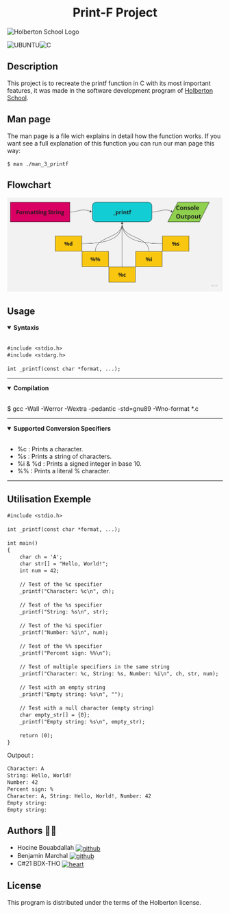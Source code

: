 <div align="center">
    <h1>Print-F Project</h1>
</div>

![Holberton School Logo](https://techcrunch.com/wp-content/uploads/2015/11/holberton-logo-horizontal.jpg?w=680)

![UBUNTU](https://img.shields.io/badge/Ubuntu-E95420?style=for-the-badge&logo=ubuntu&logoColor=white)![C](https://img.shields.io/badge/C-00599C?style=for-the-badge&logo=c&logoColor=white)
## Description

This project is to recreate the printf function in C with its most important features, it was made in the software development program of [Holberton School](https://www.holbertonschool.fr/).

## Man page

The man page is a file wich explains in detail how the function works. If you want see a full explanation of this function you can run our man page this way:
```
$ man ./man_3_printf
```


## Flowchart

![Flowchart](https://github.com/Groinkb/holbertonschool-printf/blob/features/assets/Flowchart%20Template.jpeg)

## Usage

<details open>
<summary> <strong> Syntaxis </strong> </summary>

<br>

```
#include <stdio.h>
#include <stdarg.h>

int _printf(const char *format, ...);
```

- - -

<details open>
<summary> <strong> Compilation </strong> </summary>

<br>


$ gcc -Wall -Werror -Wextra -pedantic -std=gnu89 -Wno-format *.c
 
 - - -
 
<details open>
<summary> <strong> Supported Conversion Specifiers </strong> </summary>

<br>

* %c : Prints a character.
* %s : Prints a string of characters.
* %i & %d : Prints a signed integer in base 10.
* %% : Prints a literal % character.

</details>

- - -

## Utilisation Exemple

```
#include <stdio.h>

int _printf(const char *format, ...);

int main() 
{
    char ch = 'A';
    char str[] = "Hello, World!";
    int num = 42;

    // Test of the %c specifier
    _printf("Character: %c\n", ch);

    // Test of the %s specifier
    _printf("String: %s\n", str);

    // Test of the %i specifier
    _printf("Number: %i\n", num);

    // Test of the %% specifier
    _printf("Percent sign: %%\n");

    // Test of multiple specifiers in the same string
    _printf("Character: %c, String: %s, Number: %i\n", ch, str, num);

    // Test with an empty string
    _printf("Empty string: %s\n", "");

    // Test with a null character (empty string)
    char empty_str[] = {0};
    _printf("Empty string: %s\n", empty_str);

    return (0);
}
```
Outpout :
```
Character: A
String: Hello, World!
Number: 42
Percent sign: %
Character: A, String: Hello, World!, Number: 42
Empty string:
Empty string:

```


## Authors :fist_right::fist_left:

* Hocine Bouabdallah <a href="https://github.com/HB74C21" rel="nofollow"><img align="center" alt="github" src="https://www.vectorlogo.zone/logos/github/github-tile.svg" height="24" /></a>
* Benjamin Marchal <a href="https://github.com/Groinkb" rel="nofollow"><img align="center" alt="github" src="https://www.vectorlogo.zone/logos/github/github-tile.svg" height="24" /></a>
* C#21 BDX-THO <a href="https://www.youtube.com/watch?v=vev5icVBU2g" rel="nofollow"><img align="center" alt="heart" src="https://vectorwiki.com/images/a2I5f__heart.svg" height="24" /></a>

## License

This program is distributed under the terms of the Holberton license.